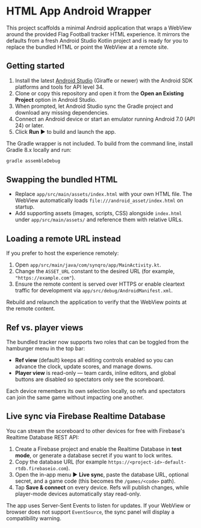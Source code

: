 # HTML App Android Wrapper

This project scaffolds a minimal Android application that wraps a WebView around the provided Flag Football tracker HTML experience. It mirrors the defaults from a fresh Android Studio Kotlin project and is ready for you to replace the bundled HTML or point the WebView at a remote site.

## Getting started

1. Install the latest [Android Studio](https://developer.android.com/studio) (Giraffe or newer) with the Android SDK platforms and tools for API level 34.
2. Clone or copy this repository and open it from the **Open an Existing Project** option in Android Studio.
3. When prompted, let Android Studio sync the Gradle project and download any missing dependencies.
4. Connect an Android device or start an emulator running Android 7.0 (API 24) or later.
5. Click **Run ▶** to build and launch the app.

The Gradle wrapper is not included. To build from the command line, install Gradle 8.x locally and run:

```bash
gradle assembleDebug
```

## Swapping the bundled HTML

* Replace `app/src/main/assets/index.html` with your own HTML file. The WebView automatically loads `file:///android_asset/index.html` on startup.
* Add supporting assets (images, scripts, CSS) alongside `index.html` under `app/src/main/assets/` and reference them with relative URLs.

## Loading a remote URL instead

If you prefer to host the experience remotely:

1. Open `app/src/main/java/com/synqro/app/MainActivity.kt`.
2. Change the `ASSET_URL` constant to the desired URL (for example, `"https://example.com"`).
3. Ensure the remote content is served over HTTPS or enable cleartext traffic for development via `app/src/debug/AndroidManifest.xml`.

Rebuild and relaunch the application to verify that the WebView points at the remote content.

## Ref vs. player views

The bundled tracker now supports two roles that can be toggled from the hamburger menu in the top bar:

* **Ref view** (default) keeps all editing controls enabled so you can advance the clock, update scores, and manage downs.
* **Player view** is read-only — team cards, inline editors, and global buttons are disabled so spectators only see the scoreboard.

Each device remembers its own selection locally, so refs and spectators can join the same game without impacting one another.

## Live sync via Firebase Realtime Database

You can stream the scoreboard to other devices for free with Firebase's Realtime Database REST API:

1. Create a Firebase project and enable the Realtime Database in **test mode**, or generate a database secret if you want to lock writes.
2. Copy the database URL (for example `https://<project-id>-default-rtdb.firebaseio.com`).
3. Open the in-app menu ▶ **Live sync**, paste the database URL, optional secret, and a game code (this becomes the `/games/<code>` path).
4. Tap **Save & connect** on every device. Refs will publish changes, while player-mode devices automatically stay read-only.

The app uses Server-Sent Events to listen for updates. If your WebView or browser does not support `EventSource`, the sync panel will display a compatibility warning.
